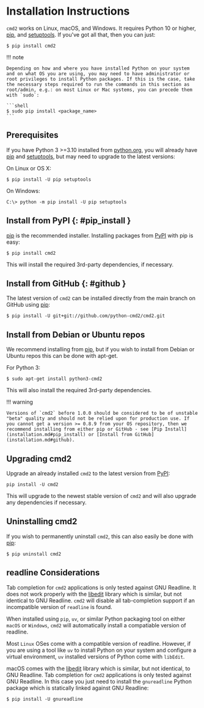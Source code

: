 # Installation Instructions

`cmd2` works on Linux, macOS, and Windows. It requires Python 10 or higher,
[pip](https://pypi.org/project/pip), and [setuptools](https://pypi.org/project/setuptools). If
you've got all that, then you can just:

```shell
$ pip install cmd2
```

!!! note

    Depending on how and where you have installed Python on your system and on what OS you are using, you may need to have administrator or root privileges to install Python packages. If this is the case, take the necessary steps required to run the commands in this section as root/admin, e.g.: on most Linux or Mac systems, you can precede them with `sudo`:

    ```shell
    $ sudo pip install <package_name>
    ```

## Prerequisites

If you have Python 3 >=3.10 installed from [python.org](https://www.python.org), you will already
have [pip](https://pypi.org/project/pip) and [setuptools](https://pypi.org/project/setuptools), but
may need to upgrade to the latest versions:

On Linux or OS X:

```shell
$ pip install -U pip setuptools
```

On Windows:

```shell
C:\> python -m pip install -U pip setuptools
```

## Install from PyPI {: #pip_install }

[pip](https://pypi.org/project/pip) is the recommended installer. Installing packages from
[PyPI](https://pypi.org) with pip is easy:

```shell
$ pip install cmd2
```

This will install the required 3rd-party dependencies, if necessary.

## Install from GitHub {: #github }

The latest version of `cmd2` can be installed directly from the main branch on GitHub using
[pip](https://pypi.org/project/pip):

```shell
$ pip install -U git+git://github.com/python-cmd2/cmd2.git
```

## Install from Debian or Ubuntu repos

We recommend installing from [pip](https://pypi.org/project/pip), but if you wish to install from
Debian or Ubuntu repos this can be done with apt-get.

For Python 3:

    $ sudo apt-get install python3-cmd2

This will also install the required 3rd-party dependencies.

!!! warning

    Versions of `cmd2` before 1.0.0 should be considered to be of unstable "beta" quality and should not be relied upon for production use. If you cannot get a version >= 0.8.9 from your OS repository, then we recommend installing from either pip or GitHub - see [Pip Install](installation.md#pip_install) or [Install from GitHub](installation.md#github).

## Upgrading cmd2

Upgrade an already installed `cmd2` to the latest version from [PyPI](https://pypi.org):

    pip install -U cmd2

This will upgrade to the newest stable version of `cmd2` and will also upgrade any dependencies if
necessary.

## Uninstalling cmd2

If you wish to permanently uninstall `cmd2`, this can also easily be done with
[pip](https://pypi.org/project/pip):

    $ pip uninstall cmd2

## readline Considerations

Tab completion for `cmd2` applications is only tested against GNU Readline. It does not work
properly with the [libedit](http://thrysoee.dk/editline/) library which is similar, but not
identical to GNU Readline. `cmd2` will disable all tab-completion support if an incompatible version
of `readline` is found.

When installed using `pip`, `uv`, or similar Python packaging tool on either `macOS` or `Windows`,
`cmd2` will automatically install a compatiable version of readline.

Most `Linux` OSes come with a compatible version of readline. However, if you are using a tool like
`uv` to install Python on your system and configure a virtual environment, `uv` installed versions
of Python come with `libEdit`.

macOS comes with the [libedit](http://thrysoee.dk/editline/) library which is similar, but not
identical, to GNU Readline. Tab completion for `cmd2` applications is only tested against GNU
Readline. In this case you just need to install the `gnureadline` Python package which is statically
linked against GNU Readline:

```shell
$ pip install -U gnureadline
```
